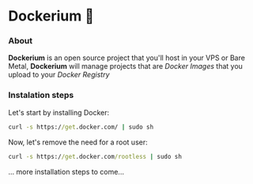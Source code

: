 # Dockerium 🐳

### About

**Dockerium** is an open source project that you'll host in your VPS or Bare Metal, **Dockerium** will manage projects that are _Docker Images_ that you upload to your _Docker Registry_

### Instalation steps

Let's start by installing Docker:

```cmd
curl -s https://get.docker.com/ | sudo sh
```

Now, let's remove the need for a root user:

```cmd
curl -s https://get.docker.com/rootless | sudo sh
```

... more installation steps to come...
